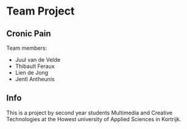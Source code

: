 # Team Project
## Cronic Pain

Team members:
- Juul van de Velde
- Thibault Feraux
- Lien de Jong
- Jentl Antheunis

## Info
This is a project by second year students Multimedia and Creative Technologies at the Howest university of Applied Sciences in Kortrijk.